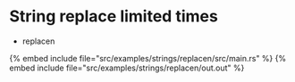# String replace limited times

* replacen

{% embed include file="src/examples/strings/replacen/src/main.rs" %}
{% embed include file="src/examples/strings/replacen/out.out" %}



